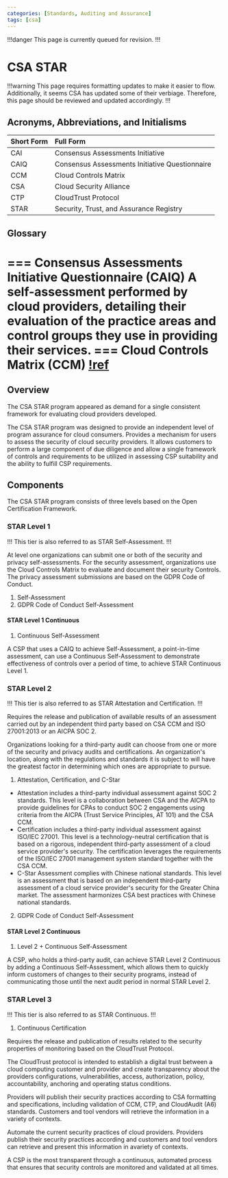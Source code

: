 ```yaml
---
categories: [Standards, Auditing and Assurance]
tags: [csa]
---
```


!!!danger
This page is currently queued for revision.
!!!

# CSA STAR

!!!warning
This page requires formatting updates to make it easier to flow. Additionally, it seems CSA has updated some of their verbiage. Therefore, this page should be reviewed and updated accordingly.
!!!

## Acronyms, Abbreviations, and Initialisms

Short Form | Full Form
:--- | :---
CAI | Consensus Assessments Initiative
CAIQ | Consensus Assessments Initiative Questionnaire
CCM | Cloud Controls Matrix
CSA | Cloud Security Alliance
CTP | CloudTrust Protocol
STAR | Security, Trust, and Assurance Registry

## Glossary

=== Consensus Assessments Initiative Questionnaire (CAIQ)
A self-assessment performed by cloud providers, detailing their evaluation of the practice areas and control groups they use in providing their services.
=== Cloud Controls Matrix (CCM)
[!ref](/standards/csa-ccm/)
===

## Overview

The CSA STAR program appeared as demand for a single consistent framework for evaluating cloud providers developed.

The CSA STAR program was designed to provide an independent level of program assurance for cloud consumers. Provides a mechanism for users to assess the security of cloud security providers. It allows customers to perform a large component of due diligence and allow a single framework of controls and requirements to be utilized in assessing CSP suitability and the ability to fulfill CSP requirements.

## Components

The CSA STAR program consists of three levels based on the Open Certification Framework.

### STAR Level 1

!!!
This tier is also referred to as STAR Self-Assessment.
!!!

At level one organizations can submit one or both of the security and privacy self-assessments. For the security assessment, organizations use the Cloud Controls Matrix to evaluate and document their security Controls. The privacy assessment submissions are based on the GDPR Code of Conduct.

1. Self-Assessment
2. GDPR Code of Conduct Self-Assessment

#### STAR Level 1 Continuous

1. Continuous Self-Assessment

A CSP that uses a CAIQ to achieve Self-Assessment, a point-in-time assessment, can use a Continuous Self-Assessment to demonstrate effectiveness of controls over a period of time, to achieve STAR Continuous Level 1.

### STAR Level 2

!!!
This tier is also referred to as STAR Attestation and Certification.
!!!

Requires the release and publication of available results of an assessment carried out by an independent third party based on CSA CCM and ISO 27001:2013 or an AICPA SOC 2.

Organizations looking for a third-party audit can choose from one or more of the security and privacy audits and certifications. An organization's location, along with the regulations and standards it is subject to will have the greatest factor in determining which ones are appropriate to pursue.

1. Attestation, Certification, and C-Star

- Attestation includes a third-party individual assessment against SOC 2 standards. This level is a collaboration between CSA and the AICPA to provide guidelines for CPAs to conduct SOC 2 engagements using criteria from the AICPA (Trust Service Principles, AT 101) and the CSA CCM.
- Certification includes a third-party individual assessment against ISO/IEC 27001. This level is a technology-neutral certification that is based on a rigorous, independent third-party assessment of a cloud service provider's security. The certification leverages the requirements of the ISO/IEC 27001 management system standard together with the CSA CCM.
- C-Star Assessment complies with Chinese national standards. This level is an assessment that is based on an independent third-party assessment of a cloud service provider's security for the Greater China market. The assessment harmonizes CSA best practices with Chinese national standards.

2. GDPR Code of Conduct Self-Assessment

#### STAR Level 2 Continuous

1. Level 2 + Continuous Self-Assessment

A CSP, who holds a third-party audit, can achieve STAR Level 2 Continuous by adding a Continuous Self-Assessment, which allows them to quickly inform customers of changes to their security programs, instead of communicating those until the next audit period in normal STAR Level 2.

### STAR Level 3

!!!
This tier is also referred to as STAR Continuous.
!!!

1. Continuous Certification

Requires the release and publication of results related to the security properties of monitoring based on the CloudTrust Protocol.

The CloudTrust protocol is intended to establish a digital trust between a cloud computing customer and provider and create transparency about the providers configurations, vulnerabilities, access, authorization, policy, accountability, anchoring and operating status conditions.

Providers will publish their security practices according to CSA formatting and specifications, including validation of CCM, CTP, and CloudAudit (A6) standards. Customers and tool vendors will retrieve the information in a variety of contexts.

Automate the current security practices of cloud providers. Providers publish their security practices according and customers and tool vendors can retrieve and present this information in avariety of contexts.

A CSP is the most transparent through a continuous, automated process that ensures that security controls are monitored and validated at all times.
